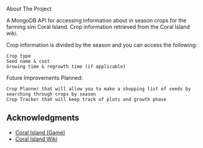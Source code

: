 About The Project

A MongoDB API for accessing information about in season crops for the farming sim Coral Island. Crop information retrieved from the Coral Island wiki.

Crop information is divided by the season and you can access the following:

    Crop type
    Seed name & cost
    Growing time & regrowth time (if applicable)

Future Improvements Planned:

    Crop Planner that will allow you to make a shopping list of seeds by searching through crops by season
    Crop Tracker that will keep track of plots and growth phase
    
<!-- ACKNOWLEDGMENTS -->
## Acknowledgments

* [Coral Island (Game)](https://www.stairwaygames.com/coral-island)
* [Coral Island Wiki](https://coralisland.fandom.com/wiki/Farming)
